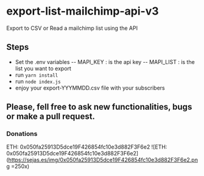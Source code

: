 # export-list-mailchimp-api-v3
Export to CSV or Read a mailchimp list using the API

## Steps
- Set the .env variables
-- MAPI_KEY : is the api key
-- MAPI_LIST : is the list you want to export
- run `yarn install`
- run `node index.js`
- enjoy your export-YYYMMDD.csv file with your subscribers


## Please, fell free to ask new functionalities, bugs or make a pull request.

### Donations
ETH: 0x050fa25913D5dce19F426854fc10e3d882F3F6e2
![ETH: 0x050fa25913D5dce19F426854fc10e3d882F3F6e2](https://sejas.es/img/0x050fa25913D5dce19F426854fc10e3d882F3F6e2.png =250x)
